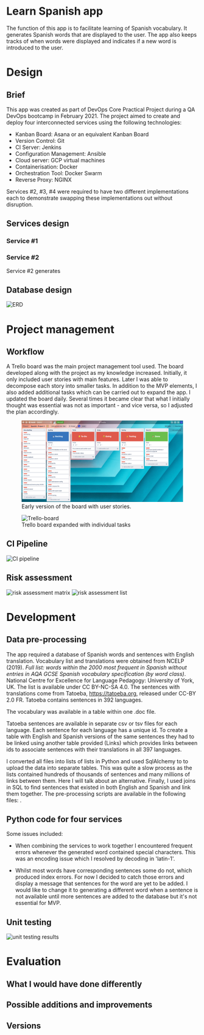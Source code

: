 # Learn Spanish app
The function of this app is to facilitate learning of Spanish vocabulary. It generates Spanish words that are displayed to the user. The app also keeps tracks of when words were displayed and indicates if a new word is introduced to the user. 

# Design

## Brief
This app was created as part of DevOps Core Practical Project during a QA DevOps bootcamp in February 2021. The project aimed to create and deploy four interconnected services using the following technologies:

* Kanban Board: Asana or an equivalent Kanban Board
* Version Control: Git
* CI Server: Jenkins
* Configuration Management: Ansible
* Cloud server: GCP virtual machines
* Containerisation: Docker
* Orchestration Tool: Docker Swarm
* Reverse Proxy: NGINX

Services #2, #3, #4 were required to have two different implementations each to demonstrate swapping these implementations out without disruption.

## Services design

### Service #1

### Service #2
Service #2 generates

## Database design


<img src="Images/Houseplant Tracker - QA Project_1.png" alt="ERD" style="width:20;">


# Project management

## Workflow
A Trello board was the main project management tool used. The board developed along with the project as my knowledge increased. Initially, it only included user stories with main features. Later I was able to decompose each story into smaller tasks. In addition to the MVP elements, I also added additional tasks which can be carried out to expand the app. I updated the board daily. Several times it became clear that what I initially thought was essential was not as important - and vice versa, so I adjusted the plan accordingly.

<figure>
<img src="Images/trello-early.png" alt="Trello-board" style="width:20;">
<figcaption> Early version of the board with user stories. </figcaption>
</figure>

<figure>
<img src="Images/trello.png" alt="Trello-board" style="width:20;">
<figcaption> Trello board expanded with individual tasks </figcaption>
</figure>

## CI Pipeline

<img src="Images/CI-pipeline.png" alt="CI pipeline" class="center" style="width:20;">

## Risk assessment


<img src="Images/risk-assessment-matrix.png" alt="risk assessment matrix" class="center" style="width:20;">

<img src="Images/risk-assessment-list.png" alt="risk assessment list" class="center" style="width:20;">

# Development

## Data pre-processing
The app required a database of Spanish words and sentences with English translation. Vocabulary list and translations were obtained from NCELP (2019). *Full list: words within the 2000 most frequent in Spanish without entries in AQA GCSE Spanish vocabulary specification (by word class)*. National Centre for Excellence for Language Pedagogy: University of York, UK. The list is available under CC BY-NC-SA 4.0. The sentences with translations come from Tatoeba, https://tatoeba.org, released under CC-BY 2.0 FR. Tatoeba contains sentences in 392 languages.

The vocabulary was available in a table within one .doc file.

Tatoeba sentences are available in separate csv or tsv files for each language. Each sentence for each language has a unique id. To create a table with English and Spanish versions of the same sentences they had to be linked using another table provided (Links) which provides links between ids to associate sentences with their translations in all 397 languages.

I converted all files into lists of lists in Python and used SqlAlchemy to to upload the data into separate tables. This was quite a slow process as the lists contained hundreds of thousands of sentences and many millions of links between them. Here I will talk about an alternative. Finally, I used joins in SQL to find sentences that existed in both English and Spanish and link them together. The pre-processing scripts are available in the following files: .

## Python code for four services

Some issues included:

* When combining the services to work together I encountered frequent errors whenever the generated word contained special characters. This was an encoding issue which I resolved by decoding in 'latin-1'.

* Whilst most words have corresponding sentences some do not, which produced index errors. For now I decided to catch those errors and display a message that sentences for the word are yet to be added. I would like to change it to generating a different word when a sentence is not available until more sentences are added to the database but it's not essential for MVP.

## Unit testing



<img src="Images/unit-test.png" alt="unit testing results" class="center" style="width:20;">


# Evaluation

## What I would have done differently


## Possible additions and improvements



## Versions
